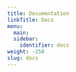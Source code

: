 ```yaml
---
title: Documentation
linkTitle: Docs
menu:
  main:
  sidebar:
    identifier: docs
weight: -250
slug: docs
---
```

